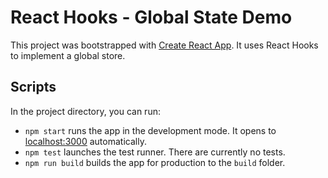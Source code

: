# React Hooks - Global State Demo

This project was bootstrapped with [Create React App](https://github.com/facebook/create-react-app). It uses React Hooks to implement a global store.

## Scripts

In the project directory, you can run:

- `npm start` runs the app in the development mode. It opens to [localhost:3000](http://localhost:3000) automatically.
- `npm test` launches the test runner. There are currently no tests.
- `npm run build` builds the app for production to the `build` folder.
